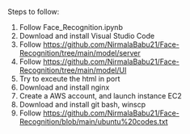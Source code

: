 Steps to follow:


1. Follow Face_Recognition.ipynb
2. Download and install Visual Studio Code
3. Follow https://github.com/NirmalaBabu21/Face-Recognition/tree/main/model/server
4. Follow https://github.com/NirmalaBabu21/Face-Recognition/tree/main/model/UI
5. Try to exceute the html in port 
6. Download and install nginx
7. Create a AWS account, and launch instance EC2
7. Download and install git bash, winscp
8. Follow https://github.com/NirmalaBabu21/Face-Recognition/blob/main/ubuntu%20codes.txt
